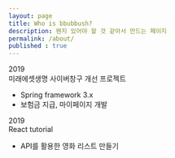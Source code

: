 ```yaml
---
layout: page
title: Who is bbubbush?
description: 왠지 있어야 할 것 같아서 만드는 페이지
permalink: /about/
published : true
---
```

<div class="about">
    <div class="about-container">
        <div class="year">2019</div>
        <div class="title">미래에셋생명 사이버창구 개선 프로젝트</div>
        <ul>
            <li class="descript">Spring framework 3.x</li>
            <li class="descript">보험금 지급, 마이페이지 개발</li>
        </ul>
    </div>
    <div class="about-container">
    <div class="year">2019</div>
        <div class="title">React tutorial</div>
        <ul>
            <li class="descript">API를 활용한 영화 리스트 만들기</li>
        </ul>
    </div>
</div>



